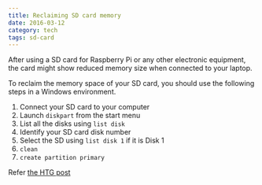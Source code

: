```yaml
---
title: Reclaiming SD card memory
date: 2016-03-12
category: tech
tags: sd-card
---
```


After using a SD card for Raspberry Pi or any other electronic equipment, the card might show reduced memory size when connected to your laptop.

To reclaim the memory space of your SD card, you should use the following steps in a Windows environment.

1. Connect your SD card to your computer
2. Launch `diskpart` from the start menu
3. List all the disks using `list disk`
4. Identify your SD card disk number
5. Select the SD using `list disk 1` if it is Disk 1
6. `clean`
7. `create partition primary`

Refer [the HTG post](http://www.howtogeek.com/170794/ask-htg-how-can-i-reclaim-the-full-capacity-of-an-sd-card/)